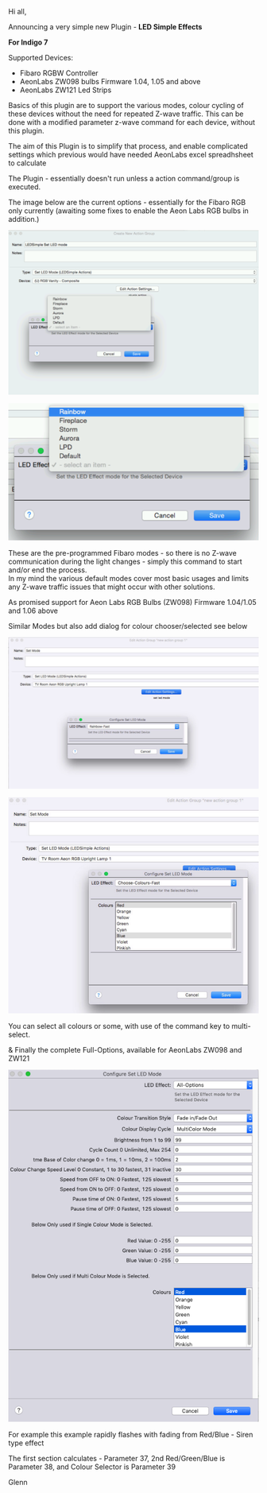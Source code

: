 Hi all,

Announcing a very simple new Plugin - 
**LED Simple Effects**

**For Indigo 7**

Supported Devices:
- Fibaro RGBW Controller
- AeonLabs ZW098 bulbs Firmware 1.04, 1.05 and above
- AeonLabs ZW121 Led Strips

Basics of this plugin are to support the various modes, colour cycling of these devices without the need for repeated Z-wave traffic.
This can be done with a modified parameter z-wave command for each device, without this plugin.

The aim of this Plugin is to simplify that process, and enable complicated settings which previous would have needed AeonLabs excel spreadhsheet to calculate

The Plugin - essentially doesn't run unless a action command/group is executed.

The image below are the current options - essentially for the Fibaro RGB only currently (awaiting some fixes to enable the Aeon Labs RGB bulbs in addition.)

![](https://raw.githubusercontent.com/Ghawken/Indigo-SimpleLED/master/Images/Led_Effects.png)

![](https://raw.githubusercontent.com/Ghawken/Indigo-SimpleLED/master/Images/Led_Effects%20(1).png)


These are the pre-programmed Fibaro modes - so there is no Z-wave communication during the light changes - simply this command to start and/or end the process.   
In my mind the various default modes cover most basic usages and limits any Z-wave traffic issues that might occur with other solutions.



As promised support for Aeon Labs RGB Bulbs (ZW098) Firmware 1.04/1.05 and 1.06 above

Similar Modes but also add dialog for colour chooser/selected see below

![](https://raw.githubusercontent.com/Ghawken/Indigo-SimpleLED/master/Images/Rainbow-_Fast.png)

![](https://raw.githubusercontent.com/Ghawken/Indigo-SimpleLED/master/Images/Choose-_Colours-_Fast.png)

You can select all colours or some, with use of the command key to multi-select.



& Finally the complete Full-Options, available for AeonLabs ZW098 and ZW121


![](https://raw.githubusercontent.com/Ghawken/Indigo-SimpleLED/master/Images/AlarmLEDStrip.png)


For example this example rapidly flashes with fading from Red/Blue - Siren type effect


The first section calculates - Parameter 37, 2nd Red/Green/Blue is Parameter 38, and Colour Selector is Parameter 39



Glenn
